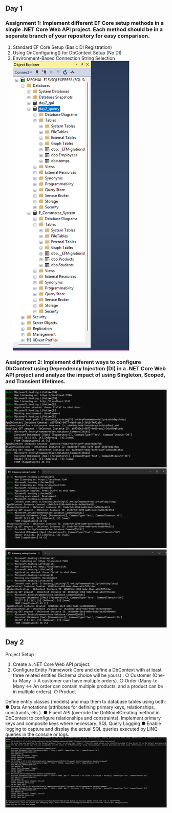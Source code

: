 ## Day 1
### Assignment 1: Implement different EF Core setup methods in a single .NET Core Web API project. Each method should be in a separate branch of your repository for easy comparison.
1. Standard EF Core Setup (Basic DI Registration)
2. Using OnConfiguring() for DbContext Setup (No DI)
3. Environment-Based Connection String Selection
![day1_1](/img/day1_1.png)

### Assignment 2: Implement different ways to configure DbContext using Dependency Injection (DI) in a .NET Core Web API project and analyze the impact of using Singleton, Scoped, and Transient lifetimes.
![day1_2_Scoped](/img/day1_2_Scoped.png)
![day1_2_Singleton](/img/day1_2_Singleton.png)
![day1_2_Transient](/img/day1_2_Transient.png)

## Day 2
Project Setup
1. Create a .NET Core Web API project.
2. Configure Entity Framework Core and define a DbContext with at least three related entities (Schema choice will be yours) :
○ Customer (One-to-Many → A customer can have multiple orders).
○ Order (Many-to-Many ↔ An order can contain multiple products, and a product can be in multiple orders).
○ Product

Define entity classes (models) and map them to database tables using both:
● Data Annotations (attributes for defining primary keys, relationships, constraints, etc.).
● Fluent API (override the OnModelCreating method in DbContext to configure relationships and constraints).
Implement primary keys and composite keys where necessary.
SQL Query Logging
● Enable logging to capture and display the actual SQL queries executed by LINQ queries in the console or logs.
![day2_1](/img/day2_1.png)

